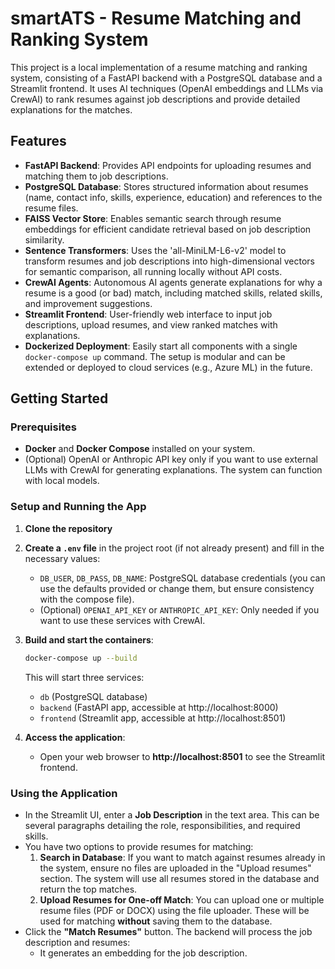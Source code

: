 # smartATS - Resume Matching and Ranking System

This project is a local implementation of a resume matching and ranking system, consisting of a FastAPI backend with a PostgreSQL database and a Streamlit frontend. It uses AI techniques (OpenAI embeddings and LLMs via CrewAI) to rank resumes against job descriptions and provide detailed explanations for the matches.

## Features

- **FastAPI Backend**: Provides API endpoints for uploading resumes and matching them to job descriptions.
- **PostgreSQL Database**: Stores structured information about resumes (name, contact info, skills, experience, education) and references to the resume files.
- **FAISS Vector Store**: Enables semantic search through resume embeddings for efficient candidate retrieval based on job description similarity.
- **Sentence Transformers**: Uses the 'all-MiniLM-L6-v2' model to transform resumes and job descriptions into high-dimensional vectors for semantic comparison, all running locally without API costs.
- **CrewAI Agents**: Autonomous AI agents generate explanations for why a resume is a good (or bad) match, including matched skills, related skills, and improvement suggestions.
- **Streamlit Frontend**: User-friendly web interface to input job descriptions, upload resumes, and view ranked matches with explanations.
- **Dockerized Deployment**: Easily start all components with a single `docker-compose up` command. The setup is modular and can be extended or deployed to cloud services (e.g., Azure ML) in the future.

## Getting Started

### Prerequisites

- **Docker** and **Docker Compose** installed on your system.
- (Optional) OpenAI or Anthropic API key only if you want to use external LLMs with CrewAI for generating explanations. The system can function with local models.

### Setup and Running the App

1. **Clone the repository**
2. **Create a `.env` file** in the project root (if not already present) and fill in the necessary values:
   - `DB_USER`, `DB_PASS`, `DB_NAME`: PostgreSQL database credentials (you can use the defaults provided or change them, but ensure consistency with the compose file).
   - (Optional) `OPENAI_API_KEY` or `ANTHROPIC_API_KEY`: Only needed if you want to use these services with CrewAI.
3. **Build and start the containers**:
   ```bash
   docker-compose up --build
   ```
   This will start three services:
   - `db` (PostgreSQL database)
   - `backend` (FastAPI app, accessible at http://localhost:8000)
   - `frontend` (Streamlit app, accessible at http://localhost:8501)

4. **Access the application**:
   - Open your web browser to **http://localhost:8501** to see the Streamlit frontend.

### Using the Application

- In the Streamlit UI, enter a **Job Description** in the text area. This can be several paragraphs detailing the role, responsibilities, and required skills.
- You have two options to provide resumes for matching:
  1. **Search in Database**: If you want to match against resumes already in the system, ensure no files are uploaded in the "Upload resumes" section. The system will use all resumes stored in the database and return the top matches.
  2. **Upload Resumes for One-off Match**: You can upload one or multiple resume files (PDF or DOCX) using the file uploader. These will be used for matching **without** saving them to the database.
- Click the **"Match Resumes"** button. The backend will process the job description and resumes:
  - It generates an embedding for the job description.